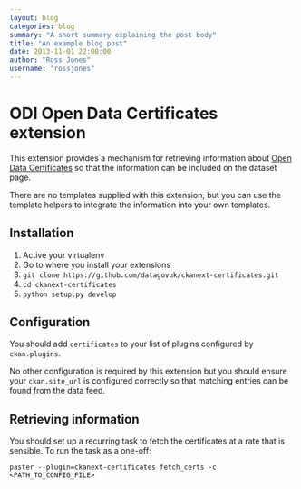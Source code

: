 ```yaml
---
layout: blog
categories: blog
summary: "A short summary explaining the post body"
title: "An example blog post"
date: 2013-11-01 22:00:00
author: "Ross Jones"
username: "rossjones"
---
```


# ODI Open Data Certificates extension


This extension provides a mechanism for retrieving information about [Open Data Certificates](https://certificates.theodi.org/) so that the information can be included on the dataset page.

There are no templates supplied with this extension, but you can use the template helpers to integrate the information into your own templates.

## Installation

1. Active your virtualenv
2. Go to where you install your extensions
3. ```git clone https://github.com/datagovuk/ckanext-certificates.git```
4. ```cd ckanext-certificates```
5. ```python setup.py develop```

## Configuration

You should add ```certificates``` to your list of plugins configured by ```ckan.plugins```.

No other configuration is required by this extension but you should ensure your ```ckan.site_url``` is configured correctly so that matching entries can be found from the data feed.

## Retrieving information

You should set up a recurring task to fetch the certificates at a rate that is sensible.  To run the task as a one-off:

```
paster --plugin=ckanext-certificates fetch_certs -c <PATH_TO_CONFIG_FILE>
```